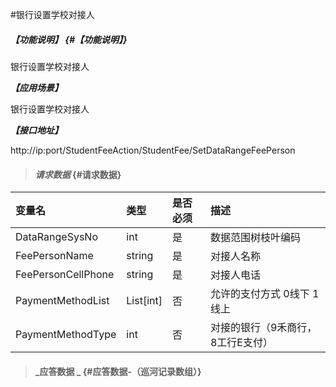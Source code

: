 #银行设置学校对接人

##### _【功能说明】_ {#【功能说明】}

银行设置学校对接人

_**【应用场景】**_

银行设置学校对接人



_**【接口地址】**_

http://ip:port/StudentFeeAction/StudentFee/SetDataRangeFeePerson
> #### _请求数据_ {#请求数据}

| 变量名 | 类型 | 是否必须 | 描述 |
| :--- | :--- | :--- | :--- |
| DataRangeSysNo | int | 是 | 数据范围树枝叶编码|
| FeePersonName| string| 是 |对接人名称|
| FeePersonCellPhone| string| 是 |对接人电话|
| PaymentMethodList|List[int] |否 | 允许的支付方式 0线下 1线上|
| PaymentMethodType | int | 否 | 对接的银行（9禾商行，8工行E支付）|



> #### _应答数据 _ {#应答数据-（巡河记录数组）}




